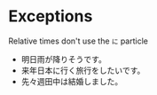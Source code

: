 # Exceptions

Relative times don't use the `に` particle

* 明日雨が降りそうです。
* 来年日本に行く旅行をしたいです。
* 先々週田中は結婚しました。
